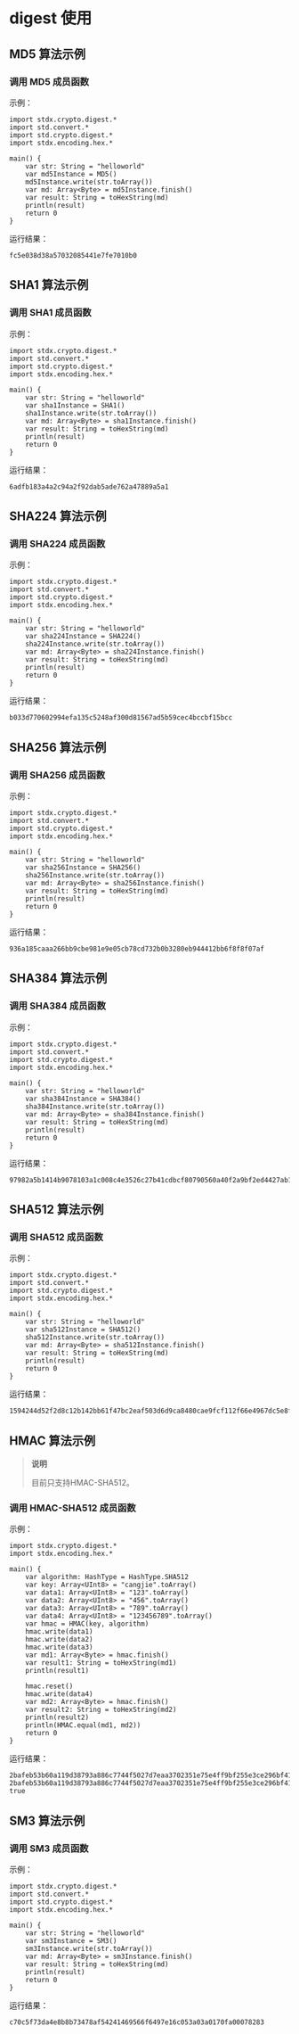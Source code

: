 # digest 使用

## MD5 算法示例

### 调用 MD5 成员函数

示例：

<!-- verify -->
```cangjie
import stdx.crypto.digest.*
import std.convert.*
import std.crypto.digest.*
import stdx.encoding.hex.*

main() {
    var str: String = "helloworld"
    var md5Instance = MD5()
    md5Instance.write(str.toArray())
    var md: Array<Byte> = md5Instance.finish()
    var result: String = toHexString(md)
    println(result)
    return 0
}
```

运行结果：

```text
fc5e038d38a57032085441e7fe7010b0
```

## SHA1 算法示例

### 调用 SHA1 成员函数

示例：

<!-- verify -->
```cangjie
import stdx.crypto.digest.*
import std.convert.*
import std.crypto.digest.*
import stdx.encoding.hex.*

main() {
    var str: String = "helloworld"
    var sha1Instance = SHA1()
    sha1Instance.write(str.toArray())
    var md: Array<Byte> = sha1Instance.finish()
    var result: String = toHexString(md)
    println(result)
    return 0
}
```

运行结果：

```text
6adfb183a4a2c94a2f92dab5ade762a47889a5a1
```

## SHA224 算法示例

### 调用 SHA224 成员函数

示例：

<!-- verify -->
```cangjie
import stdx.crypto.digest.*
import std.convert.*
import std.crypto.digest.*
import stdx.encoding.hex.*

main() {
    var str: String = "helloworld"
    var sha224Instance = SHA224()
    sha224Instance.write(str.toArray())
    var md: Array<Byte> = sha224Instance.finish()
    var result: String = toHexString(md)
    println(result)
    return 0
}
```

运行结果：

```text
b033d770602994efa135c5248af300d81567ad5b59cec4bccbf15bcc
```

## SHA256 算法示例

### 调用 SHA256 成员函数

示例：

<!-- verify -->
```cangjie
import stdx.crypto.digest.*
import std.convert.*
import std.crypto.digest.*
import stdx.encoding.hex.*

main() {
    var str: String = "helloworld"
    var sha256Instance = SHA256()
    sha256Instance.write(str.toArray())
    var md: Array<Byte> = sha256Instance.finish()
    var result: String = toHexString(md)
    println(result)
    return 0
}
```

运行结果：

```text
936a185caaa266bb9cbe981e9e05cb78cd732b0b3280eb944412bb6f8f8f07af
```

## SHA384 算法示例

### 调用 SHA384 成员函数

示例：

<!-- verify -->
```cangjie
import stdx.crypto.digest.*
import std.convert.*
import std.crypto.digest.*
import stdx.encoding.hex.*

main() {
    var str: String = "helloworld"
    var sha384Instance = SHA384()
    sha384Instance.write(str.toArray())
    var md: Array<Byte> = sha384Instance.finish()
    var result: String = toHexString(md)
    println(result)
    return 0
}
```

运行结果：

```text
97982a5b1414b9078103a1c008c4e3526c27b41cdbcf80790560a40f2a9bf2ed4427ab1428789915ed4b3dc07c454bd9
```

## SHA512 算法示例

### 调用 SHA512 成员函数

示例：

<!-- verify -->
```cangjie
import stdx.crypto.digest.*
import std.convert.*
import std.crypto.digest.*
import stdx.encoding.hex.*

main() {
    var str: String = "helloworld"
    var sha512Instance = SHA512()
    sha512Instance.write(str.toArray())
    var md: Array<Byte> = sha512Instance.finish()
    var result: String = toHexString(md)
    println(result)
    return 0
}
```

运行结果：

```text
1594244d52f2d8c12b142bb61f47bc2eaf503d6d9ca8480cae9fcf112f66e4967dc5e8fa98285e36db8af1b8ffa8b84cb15e0fbcf836c3deb803c13f37659a60
```

## HMAC 算法示例

> **说明**
>
> 目前只支持HMAC-SHA512。

### 调用 HMAC-SHA512 成员函数

示例：

<!-- verify -->
```cangjie
import stdx.crypto.digest.*
import stdx.encoding.hex.*

main() {
    var algorithm: HashType = HashType.SHA512
    var key: Array<UInt8> = "cangjie".toArray()
    var data1: Array<UInt8> = "123".toArray()
    var data2: Array<UInt8> = "456".toArray()
    var data3: Array<UInt8> = "789".toArray()
    var data4: Array<UInt8> = "123456789".toArray()
    var hmac = HMAC(key, algorithm)
    hmac.write(data1)
    hmac.write(data2)
    hmac.write(data3)
    var md1: Array<Byte> = hmac.finish()
    var result1: String = toHexString(md1)
    println(result1)

    hmac.reset()
    hmac.write(data4)
    var md2: Array<Byte> = hmac.finish()
    var result2: String = toHexString(md2)
    println(result2)
    println(HMAC.equal(md1, md2))
    return 0
}
```

运行结果：

```text
2bafeb53b60a119d38793a886c7744f5027d7eaa3702351e75e4ff9bf255e3ce296bf41f80adda2861e81bd8efc52219df821852d84a17fb625e3965ebf2fdd9
2bafeb53b60a119d38793a886c7744f5027d7eaa3702351e75e4ff9bf255e3ce296bf41f80adda2861e81bd8efc52219df821852d84a17fb625e3965ebf2fdd9
true
```

## SM3 算法示例

### 调用 SM3 成员函数

示例：

<!-- verify -->
```cangjie
import stdx.crypto.digest.*
import std.convert.*
import std.crypto.digest.*
import stdx.encoding.hex.*

main() {
    var str: String = "helloworld"
    var sm3Instance = SM3()
    sm3Instance.write(str.toArray())
    var md: Array<Byte> = sm3Instance.finish()
    var result: String = toHexString(md)
    println(result)
    return 0
}
```

运行结果：

```text
c70c5f73da4e8b8b73478af54241469566f6497e16c053a03a0170fa00078283
```

